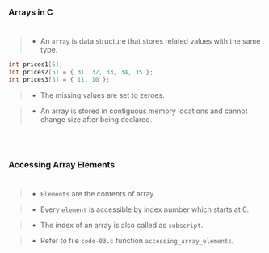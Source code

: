 ### Arrays in C
#

> - An `array` is data structure that stores related values with
    the same type.

```c
int prices1[5];
int prices2[5] = { 31, 32, 33, 34, 35 };
int prices3[5] = { 11, 10 };
```

> - The missing values are set to zeroes.

> - An array is stored in contiguous memory locations and cannot
    change size after being declared.

<br />
<br />



### Accessing Array Elements
#

> - `Elements` are the contents of array.

> - Every `element` is accessible by index number which starts at 0.

> - The index of an array is also called as `subscript`.

> - Refer to file `code-03.c` function `accessing_array_elements`.
